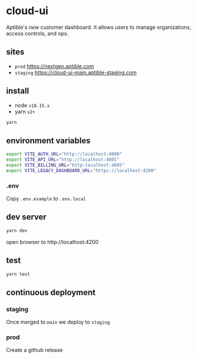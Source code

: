 # cloud-ui

Aptible's *new* customer dashboard. It allows users to manage organizations,
access controls, and ops.

## sites

- `prod` https://nextgen.aptible.com
- `staging` https://cloud-ui-main.aptible-staging.com

## install

- node `v18.15.x`
- yarn `v2+`

```bash
yarn
```

## environment variables

```bash
export VITE_AUTH_URL="http://localhost:4000"
export VITE_API_URL="http://localhost:4001"
export VITE_BILLING_URL="http:localhost:4005"
export VITE_LEGACY_DASHBOARD_URL="https://localhost:4200"
```

### .env

Copy `.env.example` to `.env.local`

## dev server

```bash
yarn dev
```

open browser to http://localhost:4200

## test

```bash
yarn test
```

## continuous deployment

### staging

Once merged to `main` we deploy to `staging` 

### prod

Create a github release
